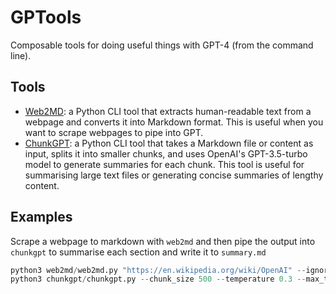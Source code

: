 # GPTools
Composable tools for doing useful things with GPT-4 (from the command line).

## Tools

* [Web2MD](/web2md): a Python CLI tool that extracts human-readable text from a webpage and converts it into Markdown format. This is useful when you want to scrape webpages to pipe into GPT.
* [ChunkGPT](/chunkgpt): a Python CLI tool that takes a Markdown file or content as input, splits it into smaller chunks, and uses OpenAI's GPT-3.5-turbo model to generate summaries for each chunk. This tool is useful for summarising large text files or generating concise summaries of lengthy content.

## Examples

Scrape a webpage to markdown with `web2md` and then pipe the output into `chunkgpt` to summarise each section and write it to `summary.md`

```python
python3 web2md/web2md.py "https://en.wikipedia.org/wiki/OpenAI" --ignore_images | \
python3 chunkgpt/chunkgpt.py --chunk_size 500 --temperature 0.3 --max_tokens 500 --sys_message "You are Assistant who summarises any text" -o summary.md
```
